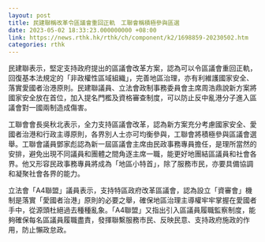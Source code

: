 ```yaml
---
layout: post
title: 民建聯稱改革令區議會重回正軌　工聯會稱積極參與區選
date: 2023-05-02 18:33:23.000000000 +08:00
link: https://news.rthk.hk/rthk/ch/component/k2/1698859-20230502.htm
categories: rthk
---
```


民建聯表示，堅定支持政府提出的區議會改革方案，認為可以令區議會重回正軌，回復基本法規定的「非政權性區域組織」，完善地區治理，亦有利維護國家安全、落實愛國者治港原則。民建聯議員、立法會政制事務委員會主席周浩鼎說新方案將國家安全放在首位，加入提名門檻及資格審查制度，可以防止反中亂港分子進入區議會對一國兩制造成傷害。

工聯會會長吳秋北表示，全力支持區議會改革，認為新方案充分考慮國家安全、愛國者治港和行政主導原則，各界別人士亦可均衡參與，工聯會將積極參與區議會選舉。工聯會議員鄧家彪認為新一屆區議會主席由民政事務專員擔任，是理所當然的安排，避免出現不同議員和團體之間角逐主席一職，能更好地團結區議員和社會各界。他又形容民政事務專員將成為「地區小特首」，除了服務市民，亦要具備協調和凝聚社會各界的能力。

立法會「A4聯盟」議員表示，支持特區政府改革區議會，認為設立「資審會」機制是落實「愛國者治港」原則的必要之舉，確保地區治理主導權牢牢掌握在愛國者手中，從源頭杜絕過去種種亂象。「A4聯盟」又指出引入區議員履職監察制度，能夠確保每名區議員履職盡責，發揮聯繫服務市民、反映民意、支持政府施政的作用，防止懶政怠政。
